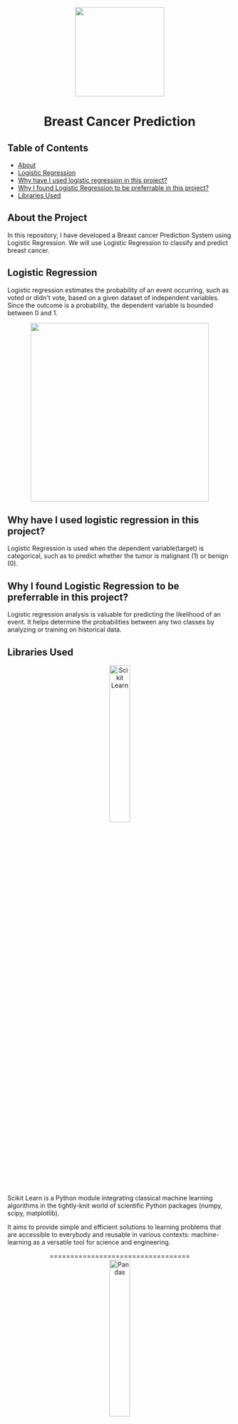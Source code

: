 <p align="center">
  <a href="#">
    <img src="https://www.pngall.com/wp-content/uploads/2017/11/Breast-Cancer-Ribbon-PNG-Image.png" alt="" width="200">
  </a>
</p>

<h1 align="center">Breast Cancer Prediction</h1>

## Table of Contents
- [About](#about-the-project)
- [Logistic Regression](#logistic-regression)
- [Why have I used logistic regression in this project?](#why-have-I-used-logistic-regression-in-this-project?)
- [Why I found Logistic Regression to be preferrable in this project?](#why-I-found-Logistic-Regression-to-be-preferrable-in-this-project?)
- [Libraries Used](#libraries-used)

## About the Project
In this repository, I have developed a Breast cancer Prediction System using Logistic Regression. We will use Logistic Regression to classify and predict breast cancer.

## Logistic Regression
Logistic regression estimates the probability of an event occurring, such as voted or didn't vote, based on a given dataset of independent variables. Since the outcome is a probability, the dependent variable is bounded between 0 and 1.
<br>
<p align="center"><img src="https://thumbs.gfycat.com/RaggedShorttermHalcyon-size_restricted.gif" width="400"></p>


## Why have I used logistic regression in this project?
Logistic Regression is used when the dependent variable(target) is categorical, such as to predict whether the tumor is malignant (1) or benign (0).

## Why I found Logistic Regression to be preferrable in this project?
Logistic regression analysis is valuable for predicting the likelihood of an event. It helps determine the probabilities between any two classes by analyzing or training on historical data.

## Libraries Used
<p align="center">
<img src="https://upload.wikimedia.org/wikipedia/commons/thumb/0/05/Scikit_learn_logo_small.svg/1200px-Scikit_learn_logo_small.svg.png" alt="Scikit Learn" width="30%">

Scikit Learn is a Python module integrating classical machine
learning algorithms in the tightly-knit world of scientific Python
packages (numpy, scipy, matplotlib).

It aims to provide simple and efficient solutions to learning problems
that are accessible to everybody and reusable in various contexts:
machine-learning as a versatile tool for science and engineering.</p>

<p align="center">
==================================<br>
<img src="https://upload.wikimedia.org/wikipedia/commons/thumb/e/ed/Pandas_logo.svg/1200px-Pandas_logo.svg.png" alt="Pandas" width="30%">

Pandas is a Python package providing fast, flexible, and expressive data
structures designed to make working with "relational" or "labeled" data both
easy and intuitive. It aims to be the fundamental high-level building block for
doing practical, **real world** data analysis in Python. Additionally, it has
the broader goal of becoming **the most powerful and flexible open source data
analysis / manipulation tool available in any language**. It is already well on
its way toward this goal.
</p>
<p align="center">
==================================<br>
<img src="https://upload.wikimedia.org/wikipedia/commons/thumb/3/31/NumPy_logo_2020.svg/1200px-NumPy_logo_2020.svg.png" alt="NumPy" width="30%">

NumPy provides
  - An array object of arbitrary homogeneous items
  - Fast mathematical operations over arrays
  - Linear Algebra, Fourier Transforms, Random Number Generation
</p>